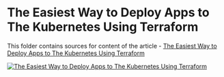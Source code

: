 # The Easiest Way to Deploy Apps to The Kubernetes Using Terraform

This folder contains sources for content of the article - [The Easiest Way to Deploy Apps to The Kubernetes Using Terraform](https://hands-on.cloud/the-most-easy-way-to-deploy-apps-to-the-kubernetes-using-terraform/)

[![The Easiest Way to Deploy Apps to The Kubernetes Using Terraform](https://hands-on.cloud/the-most-easy-way-to-deploy-apps-to-the-kubernetes-using-terraform/The%20Most%20Easy%20Way%20To%20Deploy%20Apps%20To%20The%20Kubernetes%20Using%20Terraform.png)](https://hands-on.cloud/the-most-easy-way-to-deploy-apps-to-the-kubernetes-using-terraform/)
